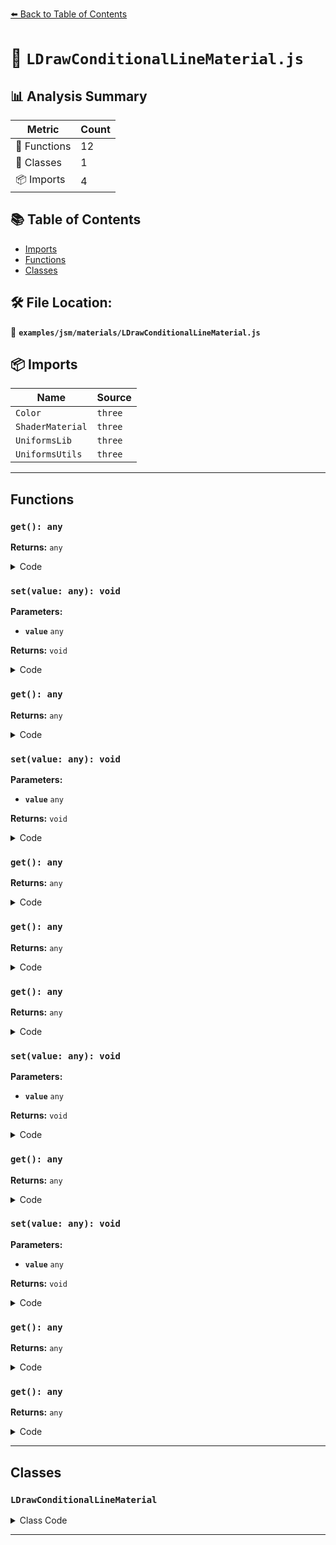 [⬅️ Back to Table of Contents](../../../index.md)

# 📄 `LDrawConditionalLineMaterial.js`

## 📊 Analysis Summary

| Metric | Count |
|--------|-------|
| 🔧 Functions | 12 |
| 🧱 Classes | 1 |
| 📦 Imports | 4 |

## 📚 Table of Contents

- [Imports](#imports)
- [Functions](#functions)
- [Classes](#classes)

## 🛠️ File Location:
📂 **`examples/jsm/materials/LDrawConditionalLineMaterial.js`**

## 📦 Imports

| Name | Source |
|------|--------|
| `Color` | `three` |
| `ShaderMaterial` | `three` |
| `UniformsLib` | `three` |
| `UniformsUtils` | `three` |


---

## Functions

### `get(): any`

**Returns:** `any`

<details><summary>Code</summary>

```typescript
function () {

					return this.uniforms.opacity.value;

				}
```
</details>

### `set(value: any): void`

**Parameters:**

- **`value`** `any`

**Returns:** `void`

<details><summary>Code</summary>

```typescript
function ( value ) {

					this.uniforms.opacity.value = value;

				}
```
</details>

### `get(): any`

**Returns:** `any`

<details><summary>Code</summary>

```typescript
function () {

					return this.uniforms.opacity.value;

				}
```
</details>

### `set(value: any): void`

**Parameters:**

- **`value`** `any`

**Returns:** `void`

<details><summary>Code</summary>

```typescript
function ( value ) {

					this.uniforms.opacity.value = value;

				}
```
</details>

### `get(): any`

**Returns:** `any`

<details><summary>Code</summary>

```typescript
function () {

					return this.uniforms.diffuse.value;

				}
```
</details>

### `get(): any`

**Returns:** `any`

<details><summary>Code</summary>

```typescript
function () {

					return this.uniforms.diffuse.value;

				}
```
</details>

### `get(): any`

**Returns:** `any`

<details><summary>Code</summary>

```typescript
function () {

					return this.uniforms.opacity.value;

				}
```
</details>

### `set(value: any): void`

**Parameters:**

- **`value`** `any`

**Returns:** `void`

<details><summary>Code</summary>

```typescript
function ( value ) {

					this.uniforms.opacity.value = value;

				}
```
</details>

### `get(): any`

**Returns:** `any`

<details><summary>Code</summary>

```typescript
function () {

					return this.uniforms.opacity.value;

				}
```
</details>

### `set(value: any): void`

**Parameters:**

- **`value`** `any`

**Returns:** `void`

<details><summary>Code</summary>

```typescript
function ( value ) {

					this.uniforms.opacity.value = value;

				}
```
</details>

### `get(): any`

**Returns:** `any`

<details><summary>Code</summary>

```typescript
function () {

					return this.uniforms.diffuse.value;

				}
```
</details>

### `get(): any`

**Returns:** `any`

<details><summary>Code</summary>

```typescript
function () {

					return this.uniforms.diffuse.value;

				}
```
</details>


---

## Classes

### `LDrawConditionalLineMaterial`

<details><summary>Class Code</summary>

```ts
class LDrawConditionalLineMaterial extends ShaderMaterial {

	static get type() {

		return 'LDrawConditionalLineMaterial';

	}

	/**
	 * Constructs a new conditional line material.
	 *
	 * @param {Object} [parameters] - An object with one or more properties
	 * defining the material's appearance. Any property of the material
	 * (including any property from inherited materials) can be passed
	 * in here. Color values can be passed any type of value accepted
	 * by {@link Color#set}.
	 */
	constructor( parameters ) {

		super( {

			uniforms: UniformsUtils.merge( [
				UniformsLib.fog,
				{
					diffuse: {
						value: new Color()
					},
					opacity: {
						value: 1.0
					}
				}
			] ),

			vertexShader: /* glsl */`
				attribute vec3 control0;
				attribute vec3 control1;
				attribute vec3 direction;
				varying float discardFlag;

				#include <common>
				#include <color_pars_vertex>
				#include <fog_pars_vertex>
				#include <logdepthbuf_pars_vertex>
				#include <clipping_planes_pars_vertex>
				void main() {
					#include <color_vertex>

					vec4 mvPosition = modelViewMatrix * vec4( position, 1.0 );
					gl_Position = projectionMatrix * mvPosition;

					// Transform the line segment ends and control points into camera clip space
					vec4 c0 = projectionMatrix * modelViewMatrix * vec4( control0, 1.0 );
					vec4 c1 = projectionMatrix * modelViewMatrix * vec4( control1, 1.0 );
					vec4 p0 = projectionMatrix * modelViewMatrix * vec4( position, 1.0 );
					vec4 p1 = projectionMatrix * modelViewMatrix * vec4( position + direction, 1.0 );

					c0.xy /= c0.w;
					c1.xy /= c1.w;
					p0.xy /= p0.w;
					p1.xy /= p1.w;

					// Get the direction of the segment and an orthogonal vector
					vec2 dir = p1.xy - p0.xy;
					vec2 norm = vec2( -dir.y, dir.x );

					// Get control point directions from the line
					vec2 c0dir = c0.xy - p1.xy;
					vec2 c1dir = c1.xy - p1.xy;

					// If the vectors to the controls points are pointed in different directions away
					// from the line segment then the line should not be drawn.
					float d0 = dot( normalize( norm ), normalize( c0dir ) );
					float d1 = dot( normalize( norm ), normalize( c1dir ) );
					discardFlag = float( sign( d0 ) != sign( d1 ) );

					#include <logdepthbuf_vertex>
					#include <clipping_planes_vertex>
					#include <fog_vertex>
				}
			`,

			fragmentShader: /* glsl */`
			uniform vec3 diffuse;
			uniform float opacity;
			varying float discardFlag;

			#include <common>
			#include <color_pars_fragment>
			#include <fog_pars_fragment>
			#include <logdepthbuf_pars_fragment>
			#include <clipping_planes_pars_fragment>
			void main() {

				if ( discardFlag > 0.5 ) discard;

				#include <clipping_planes_fragment>
				vec3 outgoingLight = vec3( 0.0 );
				vec4 diffuseColor = vec4( diffuse, opacity );
				#include <logdepthbuf_fragment>
				#include <color_fragment>
				outgoingLight = diffuseColor.rgb; // simple shader
				gl_FragColor = vec4( outgoingLight, diffuseColor.a );
				#include <tonemapping_fragment>
				#include <colorspace_fragment>
				#include <fog_fragment>
				#include <premultiplied_alpha_fragment>
			}
			`,

		} );

		Object.defineProperties( this, {

			/**
			 * The material's opacity.
			 *
			 * @name LDrawConditionalLineMaterial#opacity
			 * @type {number}
			 * @default 1
			 */
			opacity: {
				get: function () {

					return this.uniforms.opacity.value;

				},

				set: function ( value ) {

					this.uniforms.opacity.value = value;

				}
			},

			/**
			 * The material's color.
			 *
			 * @name LDrawConditionalLineMaterial#color
			 * @type {Color}
			 * @default (1,1,1)
			 */
			color: {
				get: function () {

					return this.uniforms.diffuse.value;

				}
			}

		} );

		this.setValues( parameters );

		/**
		 * This flag can be used for type testing.
		 *
		 * @type {boolean}
		 * @readonly
		 * @default true
		 */
		this.isLDrawConditionalLineMaterial = true;

	}

}
```
</details>


---